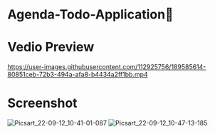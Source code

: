 # Agenda-Todo-Application📑
# Vedio Preview
https://user-images.githubusercontent.com/112925756/189585614-80851ceb-72b3-494a-afa8-b4434a2ff1bb.mp4
# Screenshot
![Picsart_22-09-12_10-41-01-087](https://user-images.githubusercontent.com/112925756/189579242-60c02b56-ebb9-491c-ae90-d76ea25e25d0.jpg)
![Picsart_22-09-12_10-47-13-185](https://user-images.githubusercontent.com/112925756/189579314-ebb1b529-ffff-483b-81f8-ea4829872c72.jpg)

